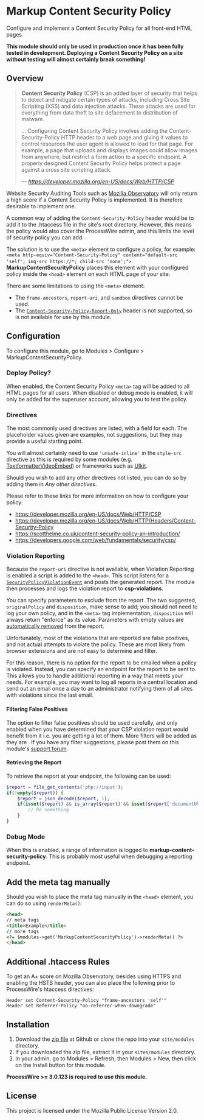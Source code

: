 # Markup Content Security Policy
Configure and implement a Content Security Policy for all front-end HTML pages.

**This module should only be used in production once it has been fully tested in development. Deploying a Content Security Policy on a site without testing will almost certainly break something!**

## Overview

> **Content Security Policy** (CSP) is an added layer of security that helps to detect and mitigate certain types of attacks, including Cross Site Scripting (XSS) and data injection attacks. These attacks are used for everything from data theft to site defacement to distribution of malware.
>
> ... Configuring Content Security Policy involves adding the Content-Security-Policy HTTP header to a web page and giving it values to control resources the user agent is allowed to load for that page. For example, a page that uploads and displays images could allow images from anywhere, but restrict a form action to a specific endpoint. A properly designed Content Security Policy helps protect a page against a cross site scripting attack.
>
> &mdash; <cite>https://developer.mozilla.org/en-US/docs/Web/HTTP/CSP</cite>

Website Security Auditing Tools such as [Mozilla Observatory](https://observatory.mozilla.org/) will only return a high score if a Content Security Policy is implemented. It is therefore desirable to implement one.

A common way of adding the `Content-Security-Policy` header would be to add it to the .htaccess file in the site's root directory. However, this means the policy would also cover the ProcessWire admin, and this limits the level of security policy you can add.

The solution is to use the `<meta>` element to configure a policy, for example: `<meta http-equiv="Content-Security-Policy" content="default-src 'self'; img-src https://*; child-src 'none';">`. **MarkupContentSecurityPolicy** places this element with your configured policy inside the `<head>` element on each HTML page of your site.

There are some limitations to using the `<meta>` element:
- The `frame-ancestors`, `report-uri`, and `sandbox` directives cannot be used.
- The [`Content-Security-Policy-Report-Only`](https://developer.mozilla.org/en-US/docs/Web/HTTP/Headers/Content-Security-Policy-Report-Only) header is not supported, so is not available for use by this module.

## Configuration
To configure this module, go to Modules > Configure > MarkupContentSecurityPolicy.

### Deploy Policy?
When enabled, the Content Security Policy `<meta>` tag will be added to all HTML pages for all users. When disabled or debug mode is enabled, it will only be added for the superuser account, allowing you to test the policy.

### Directives
The most commonly used directives are listed, with a field for each. The placeholder values given are examples, not suggestions, but they may provide a useful starting point.

You will almost certainly need to use `'unsafe-inline'` in the `style-src` directive as this is required by some modules (e.g. [TextformatterVideoEmbed](http://modules.processwire.com/modules/textformatter-video-embed/)) or frameworks such as [UIkit](https://getuikit.com/).

Should you wish to add any other directives not listed, you can do so by adding them in *Any other directives*.

Please refer to these links for more information on how to configure your policy:
- https://developer.mozilla.org/en-US/docs/Web/HTTP/CSP
- https://developer.mozilla.org/en-US/docs/Web/HTTP/Headers/Content-Security-Policy
- https://scotthelme.co.uk/content-security-policy-an-introduction/
- https://developers.google.com/web/fundamentals/security/csp/

### Violation Reporting
Because the `report-uri` directive is not available, when Violation Reporting is enabled a script is added to the `<head>`. This script listens for a [`SecurityPolicyViolationEvent`](https://developer.mozilla.org/en-US/docs/Web/API/SecurityPolicyViolationEvent) and posts the generated report. The module then processes and logs the violation report to **csp-violations**.

You can specify parameters to exclude from the report. The two suggested, `originalPolicy` and `disposition`, make sense to add; you should not need to log your own policy, and in the `<meta>` tag implementation, `disposition` will always return "enforce" as its value. Parameters with empty values are [automatically removed](https://github.com/processwire/processwire/blob/master/wire/core/Functions.php#L86) from the report.

Unfortunately, most of the violations that are reported are false positives, and not actual attempts to violate the policy. These are most likely from browser extensions and are not easy to determine and filter.

For this reason, there is no option for the report to be emailed when a policy is violated. Instead, you can specify an endpoint for the report to be sent to. This allows you to handle additional reporting in a way that meets your needs. For example, you may want to log all reports in a central location and send out an email once a day to an administrator notifying them of all sites with violations since the last email.

#### Filtering False Positives
The option to filter false positives should be used carefully, and only enabled when you have determined that your CSP violation report would benefit from it i.e. you are getting a lot of them. More filters will be added as they are . If you have any filter suggestions, please post them on this module's [support forum](https://processwire.com/talk/topic/21963-markupcontentsecuritypolicy).

#### Retrieving the Report
To retrieve the report at your endpoint, the following can be used:

```php
$report = file_get_contents('php://input');
if(!empty($report)) {
	$report = json_decode($report, 1);
	if(isset($report) && is_array($report) && isset($report['documentURI'])) {
		// Do something
	}
}
```

### Debug Mode
When this is enabled, a range of information is logged to **markup-content-security-policy**. This is probably most useful when debugging a reporting endpoint.

## Add the meta tag manually
Should you wish to place the meta tag manually in the `<head>` element, you can do so using `renderMeta()`:

```html
<head>
// meta tags
<title>Example</title>
// more tags
<?= $modules->get('MarkupContentSecurityPolicy')->renderMeta() ?>
</head>
```

## Additional .htaccess Rules
To get an A+ score on Mozilla Observatory, besides using HTTPS and enabling the HSTS header, you can also place the following prior to ProcessWire's htaccess directives:

```
Header set Content-Security-Policy "frame-ancestors 'self'"
Header set Referrer-Policy "no-referrer-when-downgrade"
```

## Installation
1. Download the [zip file](https://github.com/chriswthomson/MarkupContentSecurityPolicy/archive/master.zip) at Github or clone the repo into your `site/modules` directory.
2. If you downloaded the zip file, extract it in your `sites/modules` directory.
3. In your admin, go to Modules > Refresh, then Modules > New, then click on the Install button for this module.

**ProcessWire >= 3.0.123 is required to use this module.**

## License
This project is licensed under the Mozilla Public License Version 2.0.
